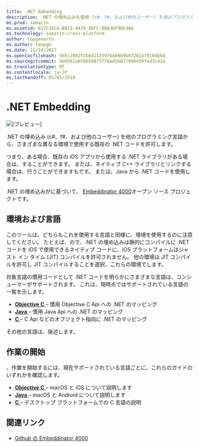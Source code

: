 ```yaml
---
title: .NET Embedding
description: .NET の埋め込みを使用 (c#、f#、および他のユーザー) を他のプログラミング言語から使用する、既存の .NET コード
ms.prod: xamarin
ms.assetid: 617C38CA-B921-4A76-8DFC-B0A3DF90E48A
ms.technology: xamarin-cross-platform
author: topgenorth
ms.author: toopge
ms.date: 11/14/2017
ms.openlocfilehash: 505c2902f2b8d112597b4b9b9b07282a7810db68
ms.sourcegitcommit: 4b0582a0f06598f3ff8ad5b817946459fed3c42a
ms.translationtype: MT
ms.contentlocale: ja-JP
ms.lasthandoff: 05/03/2018
---
```

# <a name="net-embedding"></a>.NET Embedding

![[プレビュー]](~/media/shared/preview.png)

.NET の埋め込み (c#、f#、および他のユーザー) を他のプログラミング言語から、さまざまな異なる環境で使用する既存の .NET コードを許可します。

つまり、ある場合、既存の iOS アプリから使用する .NET ライブラリがある場合は、することができます。   または、ネイティブ C++ ライブラリとリンクする場合は、行うことができますもです。   または、Java から .NET コードを使用します。

.NET の埋め込みがに基づいて、 [Embeddinator 4000](https://github.com/mono/Embeddinator-4000)オープン ソース プロジェクトです。

## <a name="environments-and-languages"></a>環境および言語

このツールは、どちらもこれを使用する言語と同様に、環境を使用するのに注意してください。   たとえば、ので、.NET の埋め込みは静的にコンパイルに .NET コードを iOS で使用できるネイティブ コードに、iOS プラットフォームはジャスト イン タイム (JIT) コンパイルを許可されません。  他の環境は JIT コンパイルを許可し JIT コンパイルすることを選択、これらの環境でします。

対象言語の慣用コードとして .NET コードを明らかにさまざまな言語は、コンシューマーがサポートされます。   これは、現時点ではサポートされている言語の一覧を示します。

- [**Objective C** ](objective-c/index.md) – 慣用 Objective C Api への .NET のマッピング
- [**Java** ](android/index.md) – 慣用 Java Api への .NET のマッピング
- [**C** ](get-started/c.md) – C Api などのオブジェクト指向に .NET のマッピング

その他の言語は、後述します。

## <a name="getting-started"></a>作業の開始

、作業を開始するには、現在サポートされている言語ごとに、これらのガイドのいずれかを確認します。

- [**Objective C** ](get-started/objective-c/index.md) – macOS と iOS について説明します
- [**Java** ](get-started/java/index.md) – macOS と Android について説明します
- [**C** ](get-started/c.md) – デスクトップ プラットフォームでの C 言語の説明

## <a name="related-links"></a>関連リンク

- [Github の Embeddinator 4000](https://github.com/mono/Embeddinator-4000)
